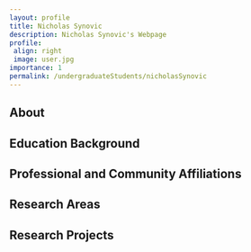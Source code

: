 ```yaml
---
layout: profile
title: Nicholas Synovic
description: Nicholas Synovic's Webpage
profile:
 align: right
 image: user.jpg
importance: 1
permalink: /undergraduateStudents/nicholasSynovic
---
```


## About

## Education Background

## Professional and Community Affiliations

## Research Areas

## Research Projects
